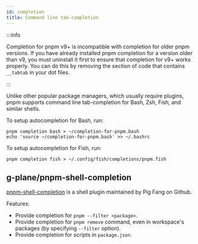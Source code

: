 ```yaml
---
id: completion
title: Command line tab-completion
---
```


:::info

Completion for pnpm v9+ is incompatible with completion for older pnpm versions.
If you have already installed pnpm completion for a version older than v9, you must uninstall it first to ensure that completion for v9+ works properly.
You can do this by removing the section of code that contains `__tabtab` in your dot files.

:::

Unlike other popular package managers, which usually require plugins, pnpm
supports command line tab-completion for Bash, Zsh, Fish, and similar shells.

To setup autocompletion for Bash, run:

```text
pnpm completion bash > ~/completion-for-pnpm.bash
echo 'source ~/completion-for-pnpm.bash' >> ~/.bashrc
```

To setup autocompletion for Fish, run:

```text
pnpm completion fish > ~/.config/fish/completions/pnpm.fish
```

## g-plane/pnpm-shell-completion

[pnpm-shell-completion] is a shell plugin maintained by Pig Fang on Github.

Features:

- Provide completion for `pnpm --filter <package>`.
- Provide completion for `pnpm remove` command, even in workspace's packages (by specifying `--filter` option).
- Provide completion for scripts in `package.json`.

[pnpm-shell-completion]: https://github.com/g-plane/pnpm-shell-completion
